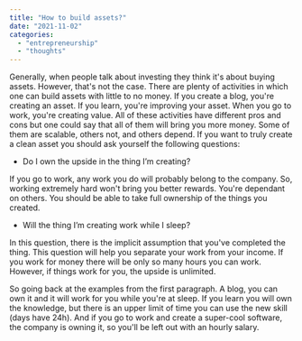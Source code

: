 ```yaml
---
title: "How to build assets?"
date: "2021-11-02"
categories: 
  - "entrepreneurship"
  - "thoughts"
---
```


Generally, when people talk about investing they think it's about buying assets. However, that's not the case. There are plenty of activities in which one can build assets with little to no money. If you create a blog, you're creating an asset. If you learn, you're improving your asset. When you go to work, you're creating value. All of these activities have different pros and cons but one could say that all of them will bring you more money. Some of them are scalable, others not, and others depend. If you want to truly create a clean asset you should ask yourself the following questions:

- Do I own the upside in the thing I’m creating?

If you go to work, any work you do will probably belong to the company. So, working extremely hard won't bring you better rewards. You're dependant on others. You should be able to take full ownership of the things you created.

- Will the thing I’m creating work while I sleep?

In this question, there is the implicit assumption that you've completed the thing. This question will help you separate your work from your income. If you work for money there will be only so many hours you can work. However, if things work for you, the upside is unlimited.

So going back at the examples from the first paragraph. A blog, you can own it and it will work for you while you're at sleep. If you learn you will own the knowledge, but there is an upper limit of time you can use the new skill (days have 24h). And if you go to work and create a super-cool software, the company is owning it, so you'll be left out with an hourly salary.
